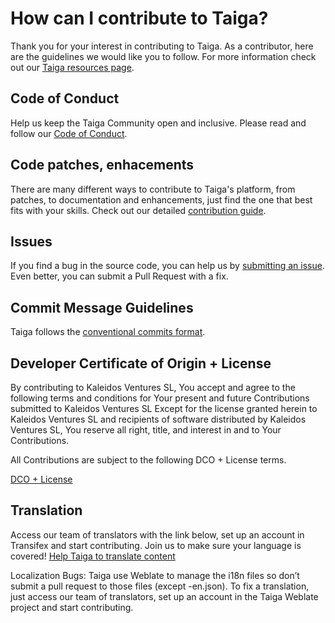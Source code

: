 # How can I contribute to Taiga?

Thank you for your interest in contributing to Taiga.  As a contributor, here are the guidelines we would like you to follow. For more information check out our [Taiga resources page](https://resources.taiga.io/extend/how-can-i-contribute/).

## Code of Conduct

Help us keep the Taiga Community open and inclusive. Please read and follow our [Code of Conduct](https://www.taiga.io/code-of-conduct).

##  Code patches, enhacements

There are many different ways to contribute to Taiga's platform, from patches, to documentation and enhancements, just find the one that best fits with your skills. Check out our detailed [contribution guide](https://resources.taiga.io/extend/how-can-i-contribute/#code-patches-enhacements).

## Issues

If you find a bug in the source code, you can help us by [submitting an issue](https://github.com/kaleidos-ventures/taiga-front/issues/new/choose). Even better, you can submit a Pull Request with a fix.

## Commit Message Guidelines

Taiga follows the [conventional commits format](https://www.conventionalcommits.org/en/v1.0.0/).

## Developer Certificate of Origin + License

By contributing to Kaleidos Ventures SL, You accept and agree to the following terms and conditions for Your present and future Contributions submitted to Kaleidos Ventures SL Except for the license granted herein to Kaleidos Ventures SL and recipients of software distributed by Kaleidos Ventures SL, You reserve all right, title, and interest in and to Your Contributions.

All Contributions are subject to the following DCO + License terms.

[DCO + License](DCOLICENSE)

## Translation

Access our team of translators with the link below, set up an account in Transifex and start contributing. Join us to make sure your language is covered! [Help Taiga to translate content](https://hosted.weblate.org/projects/taiga/)

Localization Bugs: Taiga use Weblate to manage the i18n files so don’t submit a pull request to those files (except -en.json). To fix a translation, just access our team of translators, set up an account in the Taiga Weblate project and start contributing.
 
